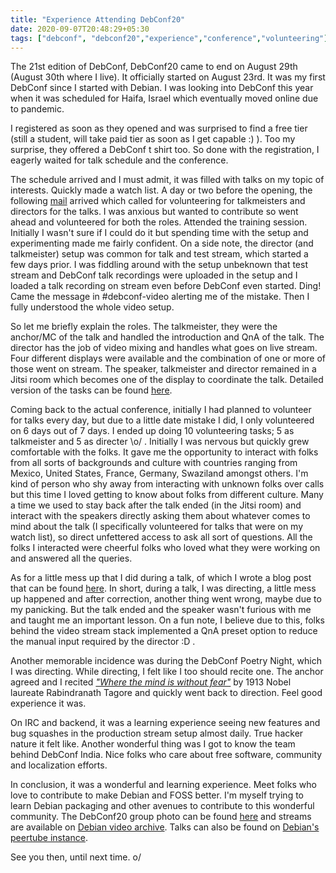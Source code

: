 ```yaml
---
title: "Experience Attending DebConf20"
date: 2020-09-07T20:48:29+05:30
tags: ["debconf", "debconf20","experience","conference","volunteering"]
---
```


The 21st edition of DebConf, DebConf20 came to end on August 29th (August 30th where I live). It officially started on August 23rd. It was my first DebConf since I started with Debian. I was looking into DebConf this year when it was scheduled for Haifa, Israel which eventually moved online due to pandemic.

I registered as soon as they opened and was surprised to find a free tier (still a student, will take paid tier as soon as I get capable :) ). Too my surprise, they offered a DebConf t shirt too. So done with the registration, I eagerly waited for talk schedule and the conference.

The schedule arrived and I must admit, it was filled with talks on my topic of interests. Quickly made a watch list. A day or two before the opening, the following [mail](https://lists.debian.org/debconf-video/2020/08/msg00002.html) arrived which called for volunteering for talkmeisters and directors for the talks. I was anxious but wanted to contribute so went ahead and volunteered for both the roles. Attended the training session. Initially I wasn't sure if I could do it but spending time with the setup and experimenting made me fairly confident. On a side note, the director (and talkmeister) setup was common for talk and test stream, which started a few days prior. I was fiddling around with the setup unbeknown that test stream and DebConf talk recordings were uploaded in the setup and I loaded a talk recording on stream even before DebConf even started. Ding! Came the message in #debconf-video alerting me of the mistake. Then I fully understood the whole video setup.

So let me briefly explain the roles. The talkmeister, they were the anchor/MC of the talk and handled the introduction and QnA of the talk. The director has the job of video mixing and handles what goes on live stream. Four different displays were available and the combination of one or more of those went on stream. The speaker, talkmeister and director remained in a Jitsi room which becomes one of the display to coordinate the talk. Detailed version of the tasks can be found [here](https://debconf-video-team.pages.debian.net/docs/online_volunteer_roles.html).

Coming back to the actual conference, initially I had planned to volunteer for talks every day, but due to a little date mistake I did, I only volunteered on 6 days out of 7 days. I ended up doing 10 volunteering tasks; 5 as talkmeister and 5 as directer \o/ . Initially I was nervous but quickly grew comfortable with the folks. It gave me the opportunity to interact with folks from all sorts of backgrounds and culture with countries ranging from Mexico, United States, France, Germany, Swaziland amongst others. I'm kind of person who shy away from interacting with unknown folks over calls but this time I loved getting to know about folks from different culture. Many a time we used to stay back after the talk ended (in the Jitsi room) and interact with the speakers directly asking them about whatever comes to mind about the talk (I specifically volunteered for talks that were on my watch list), so direct unfettered access to ask all sort of questions. All the folks I interacted were cheerful folks who loved what they were working on and answered all the queries.

As for a little mess up that I did during a talk, of which I wrote a blog post that can be found [here](/2020/08/dont-take-life-so-seriously/). In short, during a talk, I was directing, a little mess up happened and after correction, another thing went wrong, maybe due to my panicking. But the talk ended and the speaker wasn't furious with me and taught me an important lesson. On a fun note, I believe due to this, folks behind the video stream stack implemented a QnA preset option to reduce the manual input required by the director :D .

Another memorable incidence was during the DebConf Poetry Night, which I was directing. While directing, I felt like I too should recite one. The anchor agreed and I recited [_"Where the mind is without fear"_](https://en.wikipedia.org/wiki/Chitto_Jetha_Bhayshunyo) by 1913 Nobel laureate Rabindranath Tagore and quickly went back to direction. Feel good experience it was.

On IRC and backend, it was a learning experience seeing new features and bug squashes in the production stream setup almost daily. True hacker nature it felt like. Another wonderful thing was I got to know the team behind DebConf India. Nice folks who care about free software, community and localization efforts.

In conclusion, it was a wonderful and learning experience. Meet folks who love to contribute to make Debian and FOSS better. I'm myself trying to learn Debian packaging and other avenues to contribute to this wonderful community. The DebConf20 group photo can be found [here](https://wiki.debian.org/DebConf/20/GroupPhoto) and streams are available on [Debian video archive](https://meetings-archive.debian.net/pub/debian-meetings/2020/DebConf20/). Talks can also be found on [Debian's peertube instance](https://peertube.debian.social/videos/trending).

See you then, until next time. o/
